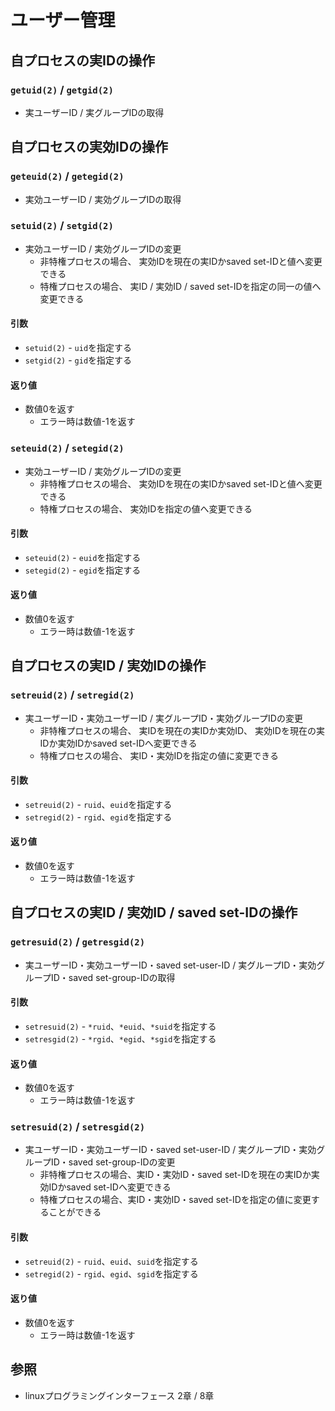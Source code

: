 # ユーザー管理
## 自プロセスの実IDの操作
### `getuid(2)` / `getgid(2)`
- 実ユーザーID / 実グループIDの取得

## 自プロセスの実効IDの操作
### `geteuid(2)` / `getegid(2)`
- 実効ユーザーID / 実効グループIDの取得

### `setuid(2)` / `setgid(2)`
- 実効ユーザーID / 実効グループIDの変更
  - 非特権プロセスの場合、
    実効IDを現在の実IDかsaved set-IDと値へ変更できる
  - 特権プロセスの場合、
    実ID / 実効ID / saved set-IDを指定の同一の値へ変更できる

#### 引数
- `setuid(2)` - `uid`を指定する
- `setgid(2)` - `gid`を指定する

#### 返り値
- 数値0を返す
  - エラー時は数値-1を返す

### `seteuid(2)` / `setegid(2)`
- 実効ユーザーID / 実効グループIDの変更
  - 非特権プロセスの場合、
    実効IDを現在の実IDかsaved set-IDと値へ変更できる
  - 特権プロセスの場合、
    実効IDを指定の値へ変更できる

#### 引数
- `seteuid(2)` - `euid`を指定する
- `setegid(2)` - `egid`を指定する

#### 返り値
- 数値0を返す
  - エラー時は数値-1を返す

## 自プロセスの実ID / 実効IDの操作
### `setreuid(2)` / `setregid(2)`
- 実ユーザーID・実効ユーザーID / 実グループID・実効グループIDの変更
  - 非特権プロセスの場合、
    実IDを現在の実IDか実効ID、
    実効IDを現在の実IDか実効IDかsaved set-IDへ変更できる
  - 特権プロセスの場合、
    実ID・実効IDを指定の値に変更できる

#### 引数
- `setreuid(2)` - `ruid`、`euid`を指定する
- `setregid(2)` - `rgid`、`egid`を指定する

#### 返り値
- 数値0を返す
  - エラー時は数値-1を返す

## 自プロセスの実ID / 実効ID / saved set-IDの操作
### `getresuid(2)` / `getresgid(2)`
- 実ユーザーID・実効ユーザーID・saved set-user-ID / 実グループID・実効グループID・saved set-group-IDの取得

#### 引数
- `setresuid(2)` - `*ruid`、`*euid`、`*suid`を指定する
- `setresgid(2)` - `*rgid`、`*egid`、`*sgid`を指定する

#### 返り値
- 数値0を返す
  - エラー時は数値-1を返す

### `setresuid(2)` / `setresgid(2)`
- 実ユーザーID・実効ユーザーID・saved set-user-ID / 実グループID・実効グループID・saved set-group-IDの変更
  - 非特権プロセスの場合、実ID・実効ID・saved set-IDを現在の実IDか実効IDかsaved set-IDへ変更できる
  - 特権プロセスの場合、実ID・実効ID・saved set-IDを指定の値に変更することができる

#### 引数
- `setreuid(2)` - `ruid`、`euid`、`suid`を指定する
- `setregid(2)` - `rgid`、`egid`、`sgid`を指定する

#### 返り値
- 数値0を返す
  - エラー時は数値-1を返す

## 参照
- linuxプログラミングインターフェース 2章 / 8章
